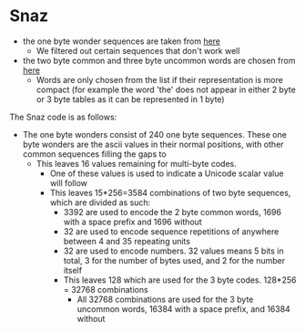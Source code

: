 # Snaz

- the one byte wonder sequences are taken from [here](https://github.com/antirez/smaz/blob/master/smaz.c)
  - We filtered out certain sequences that don't work well 
- the two byte common and three byte uncommon words are chosen from [here](https://github.com/first20hours/google-10000-english/blob/master/20k.txt) 
  - Words are only chosen from the list if their representation is more compact (for example the word 'the' does not appear in either 2 byte or 3 byte tables as it can be represented in 1 byte)

The Snaz code is as follows:

- The one byte wonders consist of 240 one byte sequences. These one byte wonders are the ascii values in their normal positions, with other common sequences filling the gaps to 
  - This leaves 16 values remaining for multi-byte codes.
    - One of these values is used to indicate a Unicode scalar value will follow
    - This leaves 15*256=3584 combinations of two byte sequences, which are divided as such:
      - 3392 are used to encode the 2 byte common words, 1696 with a space prefix and 1696 without
      - 32 are used to encode sequence repetitions of anywhere between 4 and 35 repeating units
      - 32 are used to encode numbers. 32 values means 5 bits in total, 3 for the number of bytes used, and 2 for the number itself
      - This leaves 128 which are used for the 3 byte codes. 128*256 = 32768 combinations
        - All 32768 combinations are used for the 3 byte uncommon words, 16384 with a space prefix, and 16384 without
